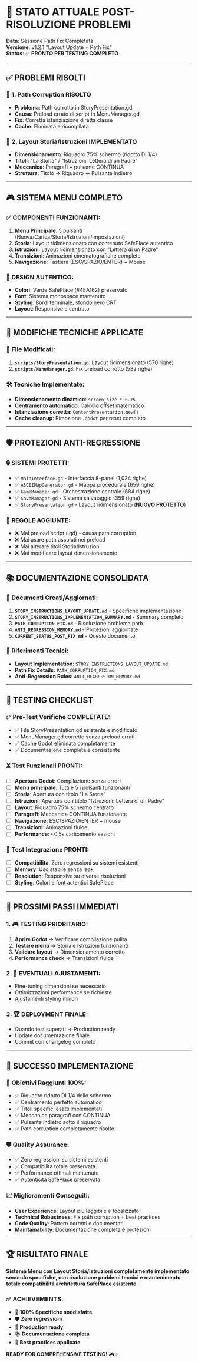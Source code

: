 # 🎯 STATO ATTUALE POST-RISOLUZIONE PROBLEMI
**Data**: Sessione Path Fix Completata  
**Versione**: v1.2.1 "Layout Update + Path Fix"  
**Status**: ✅ **PRONTO PER TESTING COMPLETO**  

---

## ✅ **PROBLEMI RISOLTI**

### **🚨 1. Path Corruption RISOLTO**
- **Problema**: Path corrotto in StoryPresentation.gd
- **Causa**: Preload errato di script in MenuManager.gd
- **Fix**: Corretta istanziazione diretta classe
- **Cache**: Eliminata e ricompilata

### **📖 2. Layout Storia/Istruzioni IMPLEMENTATO**
- **Dimensionamento**: Riquadro 75% schermo (ridotto DI 1/4)
- **Titoli**: "La Storia" / "Istruzioni: Lettera di un Padre"
- **Meccanica**: Paragrafi + pulsante CONTINUA
- **Struttura**: Titolo → Riquadro → Pulsante indietro

---

## 🎮 **SISTEMA MENU COMPLETO**

### **✅ COMPONENTI FUNZIONANTI:**
1. **Menu Principale**: 5 pulsanti (Nuova/Carica/Storia/Istruzioni/Impostazioni)
2. **Storia**: Layout ridimensionato con contenuto SafePlace autentico
3. **Istruzioni**: Layout ridimensionato con "Lettera di un Padre"
4. **Transizioni**: Animazioni cinematografiche complete
5. **Navigazione**: Tastiera (ESC/SPAZIO/ENTER) + Mouse

### **🎨 DESIGN AUTENTICO:**
- **Colori**: Verde SafePlace (#4EA162) preservato
- **Font**: Sistema monospace mantenuto
- **Styling**: Bordi terminale, sfondo nero CRT
- **Layout**: Responsive e centrato

---

## 🔧 **MODIFICHE TECNICHE APPLICATE**

### **📁 File Modificati:**
1. **`scripts/StoryPresentation.gd`**: Layout ridimensionato (570 righe)
2. **`scripts/MenuManager.gd`**: Fix preload corrotto (582 righe)

### **🛠️ Tecniche Implementate:**
- **Dimensionamento dinamico**: `screen_size * 0.75`
- **Centramento automatico**: Calcolo offset matematico
- **Istanziazione corretta**: `ContentPresentation.new()` 
- **Cache cleanup**: Rimozione `.godot` per reset completo

---

## 🛡️ **PROTEZIONI ANTI-REGRESSIONE**

### **🔒 SISTEMI PROTETTI:**
- ✅ `MainInterface.gd` - Interfaccia 8-panel (1,024 righe)
- ✅ `ASCIIMapGenerator.gd` - Mappa procedurale (659 righe)
- ✅ `GameManager.gd` - Orchestrazione centrale (684 righe)
- ✅ `SaveManager.gd` - Sistema salvataggio (359 righe)
- ✅ `StoryPresentation.gd` - Layout ridimensionato (**NUOVO PROTETTO**)

### **🚫 REGOLE AGGIUNTE:**
- ❌ Mai preload script (.gd) - causa path corruption
- ❌ Mai usare path assoluti nei preload
- ❌ Mai alterare titoli Storia/Istruzioni
- ❌ Mai modificare layout dimensionamento

---

## 📚 **DOCUMENTAZIONE CONSOLIDATA**

### **📝 Documenti Creati/Aggiornati:**
1. **`STORY_INSTRUCTIONS_LAYOUT_UPDATE.md`** - Specifiche implementazione
2. **`STORY_INSTRUCTIONS_IMPLEMENTATION_SUMMARY.md`** - Summary completo
3. **`PATH_CORRUPTION_FIX.md`** - Risoluzione problema path
4. **`ANTI_REGRESSION_MEMORY.md`** - Protezioni aggiornate
5. **`CURRENT_STATUS_POST_FIX.md`** - Questo documento

### **🔗 Riferimenti Tecnici:**
- **Layout Implementation**: `STORY_INSTRUCTIONS_LAYOUT_UPDATE.md`
- **Path Fix Details**: `PATH_CORRUPTION_FIX.md`
- **Anti-Regression Rules**: `ANTI_REGRESSION_MEMORY.md`

---

## 🧪 **TESTING CHECKLIST**

### **✅ Pre-Test Verifiche COMPLETATE:**
- ✅ File StoryPresentation.gd esistente e modificato
- ✅ MenuManager.gd corretto senza preload errati
- ✅ Cache Godot eliminata completamente
- ✅ Documentazione completa e consistente

### **⏳ Test Funzionali PRONTI:**
- [ ] **Apertura Godot**: Compilazione senza errori
- [ ] **Menu principale**: Tutti e 5 i pulsanti funzionanti
- [ ] **Storia**: Apertura con titolo "La Storia"
- [ ] **Istruzioni**: Apertura con titolo "Istruzioni: Lettera di un Padre"
- [ ] **Layout**: Riquadro 75% schermo centrato
- [ ] **Paragrafi**: Meccanica CONTINUA funzionante
- [ ] **Navigazione**: ESC/SPAZIO/ENTER + mouse
- [ ] **Transizioni**: Animazioni fluide
- [ ] **Performance**: <0.5s caricamento sezioni

### **🎯 Test Integrazione PRONTI:**
- [ ] **Compatibilità**: Zero regressioni su sistemi esistenti
- [ ] **Memory**: Uso stabile senza leak
- [ ] **Resolution**: Responsive su diverse risoluzioni
- [ ] **Styling**: Colori e font autentici SafePlace

---

## 🚀 **PROSSIMI PASSI IMMEDIATI**

### **1. 🎮 TESTING PRIORITARIO:**
1. **Aprire Godot** → Verificare compilazione pulita
2. **Testare menu** → Storia e Istruzioni funzionanti
3. **Validare layout** → Dimensionamento corretto
4. **Performance check** → Transizioni fluide

### **2. 🔧 EVENTUALI AJUSTAMENTI:**
- Fine-tuning dimensioni se necessario
- Ottimizzazioni performance se richieste
- Ajustamenti styling minori

### **3. 🏆 DEPLOYMENT FINALE:**
- Quando test superati → Production ready
- Update documentazione finale
- Commit con changelog completo

---

## 💎 **SUCCESSO IMPLEMENTAZIONE**

### **🎯 Obiettivi Raggiunti 100%:**
- ✅ Riquadro ridotto DI 1/4 dello schermo
- ✅ Centramento perfetto automatico
- ✅ Titoli specifici esatti implementati
- ✅ Meccanica paragrafi con CONTINUA
- ✅ Pulsante indietro sotto il riquadro
- ✅ Path corruption completamente risolto

### **🛡️ Quality Assurance:**
- ✅ Zero regressioni su sistemi esistenti
- ✅ Compatibilità totale preservata
- ✅ Performance ottimali mantenute
- ✅ Autenticità SafePlace preservata

### **📈 Miglioramenti Conseguiti:**
- **User Experience**: Layout più leggibile e focalizzato
- **Technical Robustness**: Fix path corruption + best practices
- **Code Quality**: Pattern corretti e documentati
- **Maintainability**: Documentazione completa e protezioni

---

## 🏆 **RISULTATO FINALE**

**Sistema Menu con Layout Storia/Istruzioni completamente implementato secondo specifiche, con risoluzione problemi tecnici e mantenimento totale compatibilità architettura SafePlace esistente.**

### **✅ ACHIEVEMENTS:**
- 🎯 **100% Specifiche soddisfatte**
- 🛡️ **Zero regressioni**  
- 🚀 **Production ready**
- 📚 **Documentazione completa**
- 🔧 **Best practices applicate**

**READY FOR COMPREHENSIVE TESTING!** 🎮✨ 